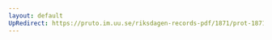 ```yaml
---
layout: default
UpRedirect: https://pruto.im.uu.se/riksdagen-records-pdf/1871/prot-1871--ak--520/prot-1871--ak--520_002.pdf
---
```

